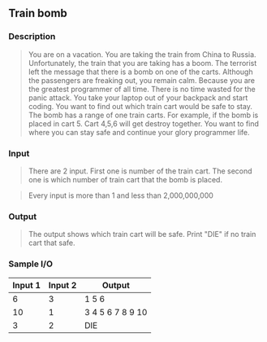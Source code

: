 ## Train bomb
### Description
> You are on a vacation. You are taking the train from China to Russia. Unfortunately, the train that you are taking has a boom. The terrorist left the message that there is a bomb on one of the carts. Although the passengers are freaking out, you remain calm. Because you are the greatest programmer of all time. There is no time wasted for the panic attack. You take your laptop out of your backpack and start coding. You want to find out which train cart would be safe to stay. The bomb has a range of one train carts. For example, if the bomb is placed in cart 5. Cart 4,5,6 will get destroy together. You want to find where you can stay safe and continue your glory programmer life.

### Input
> There are 2 input.
First one is number of the train cart.
The second one is which number of train cart that the bomb is placed.

>Every input is more than 1 and less than 2,000,000,000

### Output
> The output shows which train cart will be safe.
Print "DIE" if no train cart that safe.

### Sample I/O
Input 1|Input 2 |Output 
--- | --- |---
6 | 3  | 1 5 6
10 | 1 | 3 4 5 6 7 8 9 10
3 | 2 | DIE
